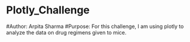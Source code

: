 # Plotly_Challenge

#Author: Arpita Sharma
#Purpose: For this challenge, I am using plotly to analyze the data on drug regimens given to mice. 